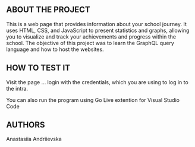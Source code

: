 ## ABOUT THE PROJECT
This is a web page that provides information about your school journey. It uses HTML, CSS, and JavaScript to present statistics and graphs, allowing you to visualize and track your achievements and progress within the school. The objective of this project was to learn the GraphQL query language and how to host the websites.


## HOW TO TEST IT
Visit the page ...
login with the credentials, which you are using to log in to the intra.

You can also run the program using Go Live extention for Visual Studio Code


## AUTHORS
Anastasiia Andriievska